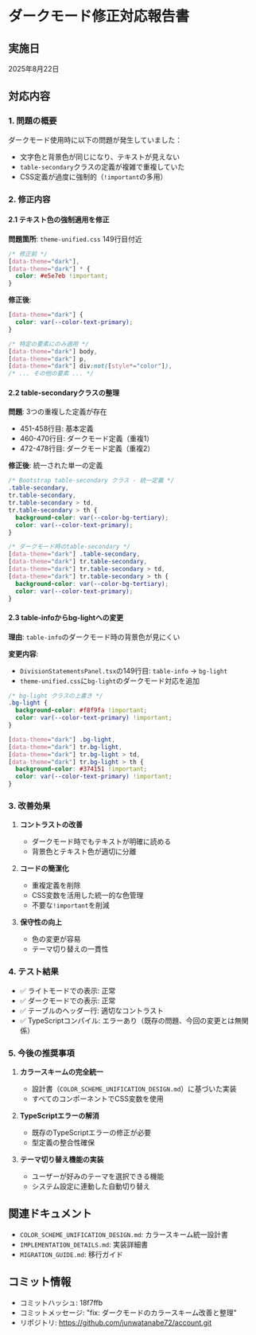 # ダークモード修正対応報告書

## 実施日
2025年8月22日

## 対応内容

### 1. 問題の概要
ダークモード使用時に以下の問題が発生していました：
- 文字色と背景色が同じになり、テキストが見えない
- `table-secondary`クラスの定義が複雑で重複していた
- CSS定義が過度に強制的（`!important`の多用）

### 2. 修正内容

#### 2.1 テキスト色の強制適用を修正
**問題箇所**: `theme-unified.css` 149行目付近
```css
/* 修正前 */
[data-theme="dark"],
[data-theme="dark"] * {
  color: #e5e7eb !important;
}
```

**修正後**:
```css
[data-theme="dark"] {
  color: var(--color-text-primary);
}

/* 特定の要素にのみ適用 */
[data-theme="dark"] body,
[data-theme="dark"] p,
[data-theme="dark"] div:not([style*="color"]),
/* ... その他の要素 ... */
```

#### 2.2 table-secondaryクラスの整理
**問題**: 3つの重複した定義が存在
- 451-458行目: 基本定義
- 460-470行目: ダークモード定義（重複1）
- 472-478行目: ダークモード定義（重複2）

**修正後**: 統一された単一の定義
```css
/* Bootstrap table-secondary クラス - 統一定義 */
.table-secondary,
tr.table-secondary,
tr.table-secondary > td,
tr.table-secondary > th {
  background-color: var(--color-bg-tertiary);
  color: var(--color-text-primary);
}

/* ダークモード時のtable-secondary */
[data-theme="dark"] .table-secondary,
[data-theme="dark"] tr.table-secondary,
[data-theme="dark"] tr.table-secondary > td,
[data-theme="dark"] tr.table-secondary > th {
  background-color: var(--color-bg-tertiary);
  color: var(--color-text-primary);
}
```

#### 2.3 table-infoからbg-lightへの変更
**理由**: `table-info`のダークモード時の背景色が見にくい

**変更内容**:
- `DivisionStatementsPanel.tsx`の149行目: `table-info` → `bg-light`
- `theme-unified.css`に`bg-light`のダークモード対応を追加

```css
/* bg-light クラスの上書き */
.bg-light {
  background-color: #f8f9fa !important;
  color: var(--color-text-primary) !important;
}

[data-theme="dark"] .bg-light,
[data-theme="dark"] tr.bg-light,
[data-theme="dark"] tr.bg-light > td,
[data-theme="dark"] tr.bg-light > th {
  background-color: #374151 !important;
  color: var(--color-text-primary) !important;
}
```

### 3. 改善効果

1. **コントラストの改善**
   - ダークモード時でもテキストが明確に読める
   - 背景色とテキスト色が適切に分離

2. **コードの簡潔化**
   - 重複定義を削除
   - CSS変数を活用した統一的な色管理
   - 不要な`!important`を削減

3. **保守性の向上**
   - 色の変更が容易
   - テーマ切り替えの一貫性

### 4. テスト結果

- ✅ ライトモードでの表示: 正常
- ✅ ダークモードでの表示: 正常
- ✅ テーブルのヘッダー行: 適切なコントラスト
- ✅ TypeScriptコンパイル: エラーあり（既存の問題、今回の変更とは無関係）

### 5. 今後の推奨事項

1. **カラースキームの完全統一**
   - 設計書（`COLOR_SCHEME_UNIFICATION_DESIGN.md`）に基づいた実装
   - すべてのコンポーネントでCSS変数を使用

2. **TypeScriptエラーの解消**
   - 既存のTypeScriptエラーの修正が必要
   - 型定義の整合性確保

3. **テーマ切り替え機能の実装**
   - ユーザーが好みのテーマを選択できる機能
   - システム設定に連動した自動切り替え

## 関連ドキュメント

- `COLOR_SCHEME_UNIFICATION_DESIGN.md`: カラースキーム統一設計書
- `IMPLEMENTATION_DETAILS.md`: 実装詳細書
- `MIGRATION_GUIDE.md`: 移行ガイド

## コミット情報

- コミットハッシュ: 18f7ffb
- コミットメッセージ: "fix: ダークモードのカラースキーム改善と整理"
- リポジトリ: https://github.com/junwatanabe72/account.git